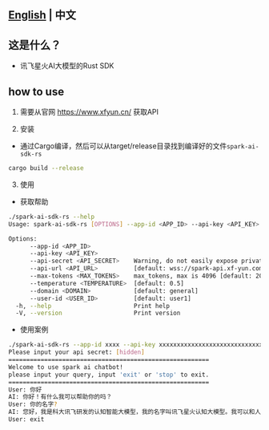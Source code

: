 ## [English](README.md) | 中文

## 这是什么？
- 讯飞星火AI大模型的Rust SDK

## how to use
1. 需要从官网 https://www.xfyun.cn/ 获取API

2. 安装
- 通过Cargo编译，然后可以从target/release目录找到编译好的文件`spark-ai-sdk-rs`
```bash
cargo build --release
```

3. 使用
- 获取帮助
```bash
./spark-ai-sdk-rs --help
Usage: spark-ai-sdk-rs [OPTIONS] --app-id <APP_ID> --api-key <API_KEY>

Options:
      --app-id <APP_ID>            
      --api-key <API_KEY>          
      --api-secret <API_SECRET>    Warning, do not easily expose private data to the terminal [default: ]
      --api-url <API_URL>          [default: wss://spark-api.xf-yun.com/v1.1/chat]
      --max-tokens <MAX_TOKENS>    max_tokens, max is 4096 [default: 2048]
      --temperature <TEMPERATURE>  [default: 0.5]
      --domain <DOMAIN>            [default: general]
      --user-id <USER_ID>          [default: user1]
  -h, --help                       Print help
  -V, --version                    Print version
```

- 使用案例
```bash
./spark-ai-sdk-rs --app-id xxxx --api-key xxxxxxxxxxxxxxxxxxxxxxxxxxxxxx
Please input your api secret: [hidden]
========================================================
Welcome to use spark ai chatbot!
please input your query, input 'exit' or 'stop' to exit.
========================================================
User: 你好
AI: 你好！有什么我可以帮助你的吗？
User: 你的名字?
AI: 您好，我是科大讯飞研发的认知智能大模型，我的名字叫讯飞星火认知大模型。我可以和人类进行自然交流，解答问题，高效完成各领域认知智能需求。
User: exit
```